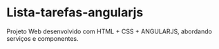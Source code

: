 # Lista-tarefas-angularjs
Projeto Web desenvolvido com HTML + CSS + ANGULARJS, abordando serviços e componentes.
